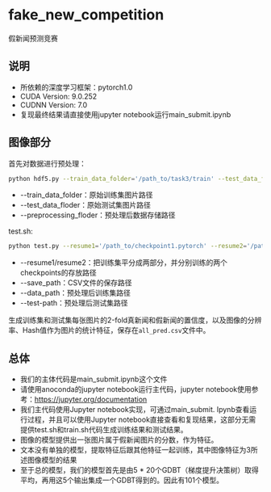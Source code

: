 # fake_new_competition
假新闻预测竞赛

## 说明
- 所依赖的深度学习框架：pytorch1.0
- CUDA Version: 9.0.252
- CUDNN Version: 7.0
- 复现最终结果请直接使用jupyter notebook运行main_submit.ipynb

## 图像部分

首先对数据进行预处理：

```sh
python hdf5.py --train_data_folder='/path_to/task3/train' --test_data_floder='/path_to/task3/task3_new_stage2_pic' --preprocessing_folder='/path_to/task3'
```
- --train_data_folder：原始训练集图片路径
- --test_data_floder：原始测试集图片路径
- --preprocessing_floder：预处理后数据存储路径

test.sh:

```sh
python test.py --resume1='/path_to/checkpoint1.pytorch' --resume2='/path_to/checkpoint2.pytorch' --data-path='/path_to/data_train_val_2_fold_size_224_224_3.hdf5' --test-path='/path_to/data_test2_size_224_224_3.hdf5' --save-path='./output'
```

- --resume1/resume2：把训练集平分成两部分，并分别训练的两个checkpoints的存放路径
- --save_path：CSV文件的保存路径
- --data_path：预处理后训练集路径
- --test-path：预处理后测试集路径

生成训练集和测试集每张图片的2-fold真新闻和假新闻的置信度，以及图像的分辨率、Hash值作为图片的统计特征，保存在`all_pred.csv`文件中。

## 总体
- 我们的主体代码是main_submit.ipynb这个文件
- 请使用anoconda的jupyter notebook运行主代码，jupyter notebook使用参考：https://jupyter.org/documentation
- 我们主代码使用Jupyter notebook实现，可通过main_submit. Ipynb查看运行过程，并且可以使用Jupyter notebook直接查看和复现结果，这部分无需提供test.sh和train.sh代码生成训练结果和测试结果。
- 图像的模型提供出一张图片属于假新闻图片的分数，作为特征。
- 文本没有单独的模型，提取特征后跟其他特征一起训练，其中图像特征为3所述图像模型的结果
- 至于总的模型，我们的模型首先是由5 * 20个GDBT（梯度提升决策树）取得平均，再用这5个输出集成一个GDBT得到的。因此有101个模型。

